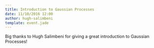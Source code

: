 ```yaml
---
title: Introduction to Gaussian Processes
date: 11/10/2016 12:00
author: hugh-salimbeni
template: event.jade
---
```


Big thanks to Hugh Salimbeni for giving a great introduction to Gaussian Processes!
